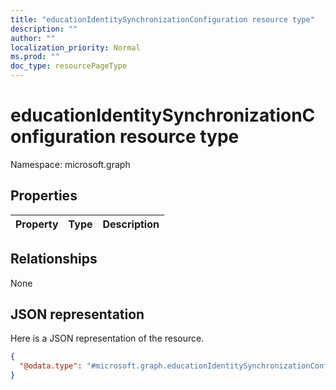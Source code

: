 ```yaml
---
title: "educationIdentitySynchronizationConfiguration resource type"
description: ""
author: ""
localization_priority: Normal
ms.prod: ""
doc_type: resourcePageType
---
```


# educationIdentitySynchronizationConfiguration resource type


Namespace: microsoft.graph



## Properties
|Property|Type|Description|
|:---|:---|:---|

## Relationships
None

## JSON representation
Here is a JSON representation of the resource.
<!-- {
  "blockType": "resource",
  "@odata.type": "microsoft.graph.educationIdentitySynchronizationConfiguration"
}
-->
``` json
{
  "@odata.type": "#microsoft.graph.educationIdentitySynchronizationConfiguration"
}
```

